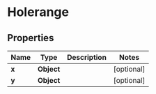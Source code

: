 
# Holerange

## Properties
Name | Type | Description | Notes
------------ | ------------- | ------------- | -------------
**x** | **Object** |  |  [optional]
**y** | **Object** |  |  [optional]



